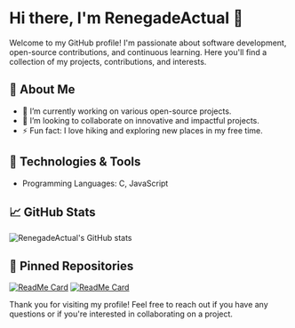 # Hi there, I'm RenegadeActual 👋

Welcome to my GitHub profile! I'm passionate about software development, open-source contributions, and continuous learning. Here you'll find a collection of my projects, contributions, and interests.

## 🚀 About Me
- 🔭 I’m currently working on various open-source projects.
- 👯 I’m looking to collaborate on innovative and impactful projects.
- ⚡ Fun fact: I love hiking and exploring new places in my free time.

## 🔧 Technologies & Tools
- Programming Languages: C, JavaScript

## 📈 GitHub Stats
![RenegadeActual's GitHub stats](https://github-readme-stats.vercel.app/api?username=RenegadeActual&show_icons=true&theme=radical)

## 📌 Pinned Repositories
[![ReadMe Card](https://github-readme-stats.vercel.app/api/pin/?username=RenegadeActual&repo=Velmora&theme=radical)](https://github.com/RenegadeActual/Velmora)
[![ReadMe Card](https://github-readme-stats.vercel.app/api/pin/?username=RenegadeActual&repo=MinxDiscordBot&theme=radical)](https://github.com/RenegadeActual/MinxDiscordBot)


Thank you for visiting my profile! Feel free to reach out if you have any questions or if you're interested in collaborating on a project.
```` ▋
